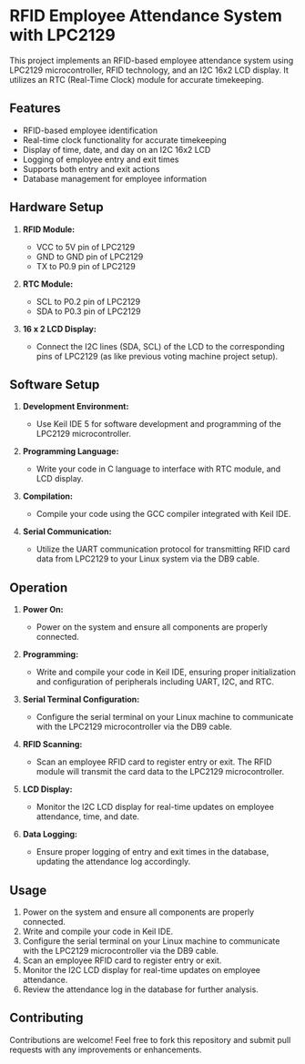 # RFID Employee Attendance System with LPC2129

This project implements an RFID-based employee attendance system using LPC2129 microcontroller, RFID technology, and an I2C 16x2 LCD display. It utilizes an RTC (Real-Time Clock) module for accurate timekeeping.

## Features

- RFID-based employee identification
- Real-time clock functionality for accurate timekeeping
- Display of time, date, and day on an I2C 16x2 LCD
- Logging of employee entry and exit times
- Supports both entry and exit actions
- Database management for employee information

## Hardware Setup

1. **RFID Module:**
   - VCC to 5V pin of LPC2129
   - GND to GND pin of LPC2129
   - TX to P0.9 pin of LPC2129

2. **RTC Module:**
   - SCL to P0.2 pin of LPC2129
   - SDA to P0.3 pin of LPC2129

3. **16 x 2 LCD Display:**
   - Connect the I2C lines (SDA, SCL) of the LCD to the corresponding pins of LPC2129 (as like previous voting machine project setup).

## Software Setup

1. **Development Environment:**
   - Use Keil IDE 5 for software development and programming of the LPC2129 microcontroller.

2. **Programming Language:**
   - Write your code in C language to interface with RTC module, and LCD display.

3. **Compilation:**
   - Compile your code using the GCC compiler integrated with Keil IDE.

4. **Serial Communication:**
   - Utilize the UART communication protocol for transmitting RFID card data from LPC2129 to your Linux system via the DB9 cable.

## Operation

1. **Power On:**
   - Power on the system and ensure all components are properly connected.

2. **Programming:**
   - Write and compile your code in Keil IDE, ensuring proper initialization and configuration of peripherals including UART, I2C, and RTC.

3. **Serial Terminal Configuration:**
   - Configure the serial terminal on your Linux machine to communicate with the LPC2129 microcontroller via the DB9 cable.

4. **RFID Scanning:**
   - Scan an employee RFID card to register entry or exit. The RFID module will transmit the card data to the LPC2129 microcontroller.

5. **LCD Display:**
   - Monitor the I2C LCD display for real-time updates on employee attendance, time, and date.

6. **Data Logging:**
   - Ensure proper logging of entry and exit times in the database, updating the attendance log accordingly.

## Usage

1. Power on the system and ensure all components are properly connected.
2. Write and compile your code in Keil IDE.
3. Configure the serial terminal on your Linux machine to communicate with the LPC2129 microcontroller via the DB9 cable.
4. Scan an employee RFID card to register entry or exit.
5. Monitor the I2C LCD display for real-time updates on employee attendance.
6. Review the attendance log in the database for further analysis.

## Contributing

Contributions are welcome! Feel free to fork this repository and submit pull requests with any improvements or enhancements.


